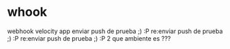 # whook
webhook velocity app
enviar push de prueba ;) :P
re:enviar push de prueba ;) :P
re:enviar push de prueba ;) :P 2
que ambiente es ??? 
